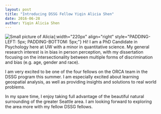 ```yaml
---
layout: post
title: "Introducing DSSG Fellow Yiqin Alicia Shen"
date: 2016-06-28
author: Yiqin Alicia Shen
---
```


![Small picture of Alicia]({{site.url}}/assets/images/AliciaShen.jpg){:width="220px" align="right" style="PADDING-LEFT: 5px; PADDING-BOTTOM: 5px;"} Hi! I am a PhD Candidate in Psychology here at UW with a minor in quantitative science. My general research interest is in bias in person perception, with my dissertation focusing on the intersectionality between multiple forms of discrimination and bias (e.g. age, gender and race). 

I am very excited to be one of the four fellows on the ORCA team in the DSSG program this summer. I am especially excited about learning geospatial analysis, as well as providing insights and solutions to real world problems.

In my spare time, I enjoy taking full advantage of the beautiful natural surrounding of the greater Seattle area. I am looking forward to exploring the area more with my fellow DSSG fellows.
